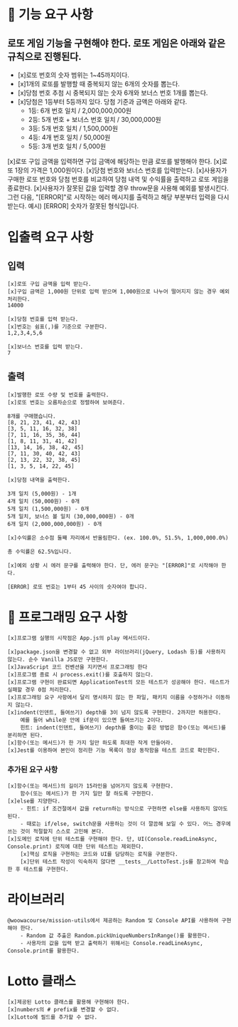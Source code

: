 # 🚀 기능 요구 사항

## 로또 게임 기능을 구현해야 한다. 로또 게임은 아래와 같은 규칙으로 진행된다.

- [x]로또 번호의 숫자 범위는 1~45까지이다.
- [x]1개의 로또를 발행할 때 중복되지 않는 6개의 숫자를 뽑는다.
- [x]당첨 번호 추첨 시 중복되지 않는 숫자 6개와 보너스 번호 1개를 뽑는다.
- [x]당첨은 1등부터 5등까지 있다. 당첨 기준과 금액은 아래와 같다.
  - 1등: 6개 번호 일치 / 2,000,000,000원
  - 2등: 5개 번호 + 보너스 번호 일치 / 30,000,000원
  - 3등: 5개 번호 일치 / 1,500,000원
  - 4등: 4개 번호 일치 / 50,000원
  - 5등: 3개 번호 일치 / 5,000원

[x]로또 구입 금액을 입력하면 구입 금액에 해당하는 만큼 로또를 발행해야 한다.
[x]로또 1장의 가격은 1,000원이다.
[x]당첨 번호와 보너스 번호를 입력받는다.
[x]사용자가 구매한 로또 번호와 당첨 번호를 비교하여 당첨 내역 및 수익률을 출력하고 로또 게임을 종료한다.
[x]사용자가 잘못된 값을 입력할 경우 throw문을 사용해 예외를 발생시킨다. 그런 다음, "[ERROR]"로 시작하는 에러 메시지를 출력하고 해당 부분부터 입력을 다시 받는다. 예시) [ERROR] 숫자가 잘못된 형식입니다.

# 입출력 요구 사항

## 입력

    [x]로또 구입 금액을 입력 받는다.
    [x]구입 금액은 1,000원 단위로 입력 받으며 1,000원으로 나누어 떨어지지 않는 경우 예외 처리한다.
    14000

    [x]당첨 번호를 입력 받는다.
    [x]번호는 쉼표(,)를 기준으로 구분한다.
    1,2,3,4,5,6

    [x]보너스 번호를 입력 받는다.
    7

## 출력

    [x]발행한 로또 수량 및 번호를 출력한다.
    [x]로또 번호는 오름차순으로 정렬하여 보여준다.

    8개를 구매했습니다.
    [8, 21, 23, 41, 42, 43]
    [3, 5, 11, 16, 32, 38]
    [7, 11, 16, 35, 36, 44]
    [1, 8, 11, 31, 41, 42]
    [13, 14, 16, 38, 42, 45]
    [7, 11, 30, 40, 42, 43]
    [2, 13, 22, 32, 38, 45]
    [1, 3, 5, 14, 22, 45]

    [x]당첨 내역을 출력한다.

    3개 일치 (5,000원) - 1개
    4개 일치 (50,000원) - 0개
    5개 일치 (1,500,000원) - 0개
    5개 일치, 보너스 볼 일치 (30,000,000원) - 0개
    6개 일치 (2,000,000,000원) - 0개

    [x]수익률은 소수점 둘째 자리에서 반올림한다. (ex. 100.0%, 51.5%, 1,000,000.0%)

    총 수익률은 62.5%입니다.

    [x]예외 상황 시 에러 문구를 출력해야 한다. 단, 에러 문구는 "[ERROR]"로 시작해야 한다.

    [ERROR] 로또 번호는 1부터 45 사이의 숫자여야 합니다.

# 🎯 프로그래밍 요구 사항

    [x]프로그램 실행의 시작점은 App.js의 play 메서드이다.

    [x]package.json을 변경할 수 없고 외부 라이브러리(jQuery, Lodash 등)를 사용하지 않는다. 순수 Vanilla JS로만 구현한다.
    [x]JavaScript 코드 컨벤션을 지키면서 프로그래밍 한다
    [x]프로그램 종료 시 process.exit()를 호출하지 않는다.
    [x]프로그램 구현이 완료되면 ApplicationTest의 모든 테스트가 성공해야 한다. 테스트가 실패할 경우 0점 처리한다.
    [x]프로그래밍 요구 사항에서 달리 명시하지 않는 한 파일, 패키지 이름을 수정하거나 이동하지 않는다.
    [x]indent(인덴트, 들여쓰기) depth를 3이 넘지 않도록 구현한다. 2까지만 허용한다.
        예를 들어 while문 안에 if문이 있으면 들여쓰기는 2이다.
        힌트: indent(인덴트, 들여쓰기) depth를 줄이는 좋은 방법은 함수(또는 메서드)를 분리하면 된다.
    [x]함수(또는 메서드)가 한 가지 일만 하도록 최대한 작게 만들어라.
    [x]Jest를 이용하여 본인이 정리한 기능 목록이 정상 동작함을 테스트 코드로 확인한다.

### 추가된 요구 사항

    [x]함수(또는 메서드)의 길이가 15라인을 넘어가지 않도록 구현한다.
        함수(또는 메서드)가 한 가지 일만 잘 하도록 구현한다.
    [x]else를 지양한다.
        - 힌트: if 조건절에서 값을 return하는 방식으로 구현하면 else를 사용하지 않아도 된다.
        - 때로는 if/else, switch문을 사용하는 것이 더 깔끔해 보일 수 있다. 어느 경우에 쓰는 것이 적절할지 스스로 고민해 본다.
    [x]도메인 로직에 단위 테스트를 구현해야 한다. 단, UI(Console.readLineAsync, Console.print) 로직에 대한 단위 테스트는 제외한다.
        [x]핵심 로직을 구현하는 코드와 UI를 담당하는 로직을 구분한다.
        [x]단위 테스트 작성이 익숙하지 않다면 __tests__/LottoTest.js를 참고하여 학습한 후 테스트를 구현한다.

# 라이브러리

    @woowacourse/mission-utils에서 제공하는 Random 및 Console API를 사용하여 구현해야 한다.
        - Random 값 추출은 Random.pickUniqueNumbersInRange()를 활용한다.
        - 사용자의 값을 입력 받고 출력하기 위해서는 Console.readLineAsync, Console.print를 활용한다.

# Lotto 클래스

    [x]제공된 Lotto 클래스를 활용해 구현해야 한다.
    [x]numbers의 # prefix를 변경할 수 없다.
    [x]Lotto에 필드를 추가할 수 없다.
